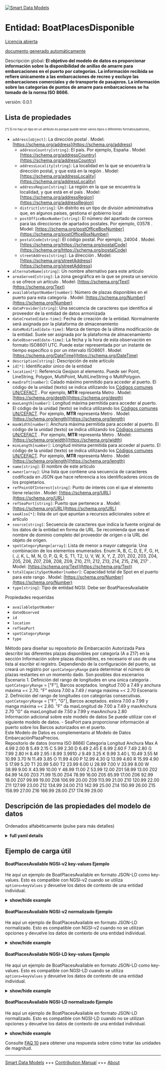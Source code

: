 <!-- 10-Header -->    
[![Smart Data Models](https://smartdatamodels.org/wp-content/uploads/2022/01/SmartDataModels_logo.png "Logo")](https://smartdatamodels.org)    
Entidad: BoatPlacesDisponible    
=============================<!-- /10-Header -->    
<!-- 15-License -->    
[Licencia abierta](https://github.com/smart-data-models//dataModel.Ports/blob/master/BoatPlacesAvailable/LICENSE.md)    
[documento generado automáticamente](https://docs.google.com/presentation/d/e/2PACX-1vTs-Ng5dIAwkg91oTTUdt8ua7woBXhPnwavZ0FxgR8BsAI_Ek3C5q97Nd94HS8KhP-r_quD4H0fgyt3/pub?start=false&loop=false&delayms=3000#slide=id.gb715ace035_0_60)    
<!-- /15-License -->    
<!-- 20-Description -->    
Descripción global: **El objetivo del modelo de datos es proporcionar información sobre la disponibilidad de anillas de amarre para embarcaciones en el puerto por categorías. La información recibida se refiere únicamente a las embarcaciones de recreo y excluye las embarcaciones comerciales y de transporte de pasajeros. La información sobre las categorías de puntos de amarre para embarcaciones se ha tomado de la norma ISO 8666.**    
versión: 0.0.1    
<!-- /20-Description -->    
<!-- 30-PropertiesList -->    
## Lista de propiedades    
<sup><sub>[*] Si no hay un tipo en un atributo es porque puede tener varios tipos o diferentes formatos/patrones</sub></sup>.    
- `address[object]`: La dirección postal  . Model: [https://schema.org/address](https://schema.org/address)	- `addressCountry[string]`: El país. Por ejemplo, España  . Model: [https://schema.org/addressCountry](https://schema.org/addressCountry)    
	- `addressLocality[string]`: La localidad en la que se encuentra la dirección postal, y que está en la región  . Model: [https://schema.org/addressLocality](https://schema.org/addressLocality)    
	- `addressRegion[string]`: La región en la que se encuentra la localidad, y que está en el país  . Model: [https://schema.org/addressRegion](https://schema.org/addressRegion)    
	- `district[string]`: Un distrito es un tipo de división administrativa que, en algunos países, gestiona el gobierno local      
	- `postOfficeBoxNumber[string]`: El número del apartado de correos para las direcciones de apartados postales. Por ejemplo, 03578  . Model: [https://schema.org/postOfficeBoxNumber](https://schema.org/postOfficeBoxNumber)    
	- `postalCode[string]`: El código postal. Por ejemplo, 24004  . Model: [https://schema.org/https://schema.org/postalCode](https://schema.org/https://schema.org/postalCode)    
	- `streetAddress[string]`: La dirección  . Model: [https://schema.org/streetAddress](https://schema.org/streetAddress)    
- `alternateName[string]`: Un nombre alternativo para este artículo  - `areaServed[string]`: La zona geográfica en la que se presta un servicio o se ofrece un artículo  . Model: [https://schema.org/Text](https://schema.org/Text)- `availableSpotNumber[number]`: Número de plazas disponibles en el puerto para esta categoría  . Model: [https://schema.org/Number](https://schema.org/Number)- `dataProvider[string]`: Una secuencia de caracteres que identifica al proveedor de la entidad de datos armonizada  - `dateCreated[date-time]`: Fecha de creación de la entidad. Normalmente será asignada por la plataforma de almacenamiento  - `dateModified[date-time]`: Marca de tiempo de la última modificación de la entidad. Suele ser asignada por la plataforma de almacenamiento  - `dateObserved[date-time]`: La fecha y la hora de esta observación en formato ISO8601 UTC. Puede estar representada por un instante de tiempo específico o por un intervalo ISO8601  . Model: [https://schema.org/DateTime](https://schema.org/DateTime)- `description[string]`: Descripción de este artículo  - `id[*]`: Identificador único de la entidad  - `location[*]`: Referencia Geojson al elemento. Puede ser Point, LineString, Polygon, MultiPoint, MultiLineString o MultiPolygon.  - `maxDraft[number]`: Calado máximo permitido para acceder al puerto. El código de la unidad (texto) se indica utilizando los [Códigos comunes UN/CEFACT](http://wiki.goodrelations-vocabulary.org/Documentation/UN/CEFACT_Common_Codes) . Por ejemplo, **MTR** representa Metro  . Model: [https://schema.org/depth](https://schema.org/depth)- `maxLength[number]`: Longitud máxima permitida para acceder al puerto. El código de la unidad (texto) se indica utilizando los [Códigos comunes UN/CEFACT](http://wiki.goodrelations-vocabulary.org/Documentation/UN/CEFACT_Common_Codes). Por ejemplo, **MTR** representa Metro  . Model: [https://schema.org/length](https://schema.org/length)- `maxWidth[number]`: Anchura máxima permitida para acceder al puerto. El código de la unidad (texto) se indica utilizando los [Códigos comunes UN/CEFACT](http://wiki.goodrelations-vocabulary.org/Documentation/UN/CEFACT_Common_Codes) . Por ejemplo, **MTR** representa Metro  . Model: [https://schema.org/width](https://schema.org/width)- `minLength[number]`: Longitud mínima permitida para acceder al puerto. El código de la unidad (texto) se indica utilizando los [Códigos comunes UN/CEFACT](http://wiki.goodrelations-vocabulary.org/Documentation/UN/CEFACT_Common_Codes). Por ejemplo, **MTR** representa Metro  . Model: [https://schema.org/length](https://schema.org/length)- `name[string]`: El nombre de este artículo  - `owner[array]`: Una lista que contiene una secuencia de caracteres codificada en JSON que hace referencia a los identificadores únicos de los propietarios.  - `refPointOfInterest[string]`: Punto de interés con el que el elemento tiene relación  . Model: [https://schema.org/URL](https://schema.org/URL)- `refSeaPort[string]`: Puerto que pertenece a  . Model: [https://schema.org/URL](https://schema.org/URL)- `seeAlso[*]`: lista de uri que apuntan a recursos adicionales sobre el artículo  - `source[string]`: Secuencia de caracteres que indica la fuente original de los datos de la entidad en forma de URL. Se recomienda que sea el nombre de dominio completo del proveedor de origen o la URL del objeto de origen.  - `spotCategoryRange[array]`:  Lista de menor a mayor categoría: Una combinación de los elementos enumerados. Enum:'A, B, C, D, E, F, G, H, I, J, K, L, M, N, O, P, Q, R, S, T1, T2, U, V, W, X, Y, Z, Z01, Z02, Z03, Z04, Z05, Z06, Z07, Z08, Z08, Z09, Z10, Z11, Z12, Z13, Z14, Z15, Z16, Z17'  . Model: [https://schema.org/Text](https://schema.org/Text)- `totalCapacitySpotNumber[number]`: Capacidad total de Spot en el puerto para este rango  . Model: [https://schema.org/Number](https://schema.org/Number)- `type[string]`: Tipo de entidad NGSI. Debe ser BoatPlacesAvailable  <!-- /30-PropertiesList -->    
<!-- 35-RequiredProperties -->    
Propiedades requeridas    
- `availableSpotNumber`  - `dateObserved`  - `id`  - `location`  - `refSeaPort`  - `spotCategoryRange`  - `type`  <!-- /35-RequiredProperties -->    
<!-- 40-RequiredProperties -->    
Método para diseñar su repositorio de Embarcación Autorizada Para describir las diferentes plazas disponibles por categoría (A a Z17) en la sección Información sobre plazas disponibles, es necesario el uso de una lista al escribir el registro. Dependiendo de la configuración del puerto, se creará un registro por `spotCategoryRange` para determinar el número de plazas restantes en un momento dado. Son posibles dos escenarios Escenario 1. Definición del rango de longitudes en una única categoría . `spotCategoryRange` = ["F"], Barcos aceptados. longitud 7.00 a 7.49 y anchura máxima =< 2.70. "F" eslora 7.00 a 7.49 / manga máxima =< 2.70 Escenario 2. Definición del rango de longitudes con categorías consecutivas. `spotCategoryRange` = ["F", "G"], Barcos aceptados. eslora 7.00 a 7.99 y manga máxima =< 2.80. "F" da maxLongitud de 7.00 a 7.49 y maxAnchura 2.70 "G" da maxLongitud de 7.50 a 7.99 y maxAnchura 2.80    
Información adicional sobre este modelo de datos Se puede utilizar con el siguiente modelo de datos. - SeaPort para proporcionar información al puerto sobre los Barcos autorizados en el puerto.    
Este Modelo de Datos es complementario al Modelo de Datos EmbarcaciónPlazaPrecios.    
Repositorio de datos (norma ISO 8666) Categoria Longitud Anchura Max A 4.99 2.00 B 5.49 2.15 C 5.99 2.30 D 6.49 2.45 E 6.99 2.60 F 7.49 2.80 G 7.99 2.80 H 8.49 2.95 I 8.99 3.9910 J 9.49 3.25 K 9.99 3.40 L 10.49 3.55 M 10.99 3.70 N 11.49 3.85 O 11.99 4.00 P 12.99 4.30 Q 13.99 4.60 R 15.99 4.90 S 17.99 5.20 T1 20.99 5.60 T2 23.99 6.00 U 28.99 7.00 V 33.99 8.00 W 38.99 9.00 X 43.99 10.00 Y 48.99 11.00 Z 53.99 12.00 Z01 58.99 13.00 Z02 64.99 14.00 Z03 71.99 15.00 Z04 78.99 16.00 Z05 85.99 17.00 Z06 92.99 18.00 Z07 99.99 19.00 Z08 106.99 20.00 Z09 113.99 21.00 Z10 120.99 22.00 Z11 127.99 23.00 Z12 134.99 24.00 Z13 142.99 25.00 Z14 150.99 26.00 Z15 158.99 27.00 Z16 166.99 28.00 Z17 174.99 29.00    
<!-- /40-RequiredProperties -->    
<!-- 50-DataModelHeader -->    
## Descripción de las propiedades del modelo de datos    
Ordenados alfabéticamente (pulse para más detalles)    
<!-- /50-DataModelHeader -->    
<!-- 60-ModelYaml -->    
<details><summary><strong>full yaml details</strong></summary>      
```yaml    
BoatPlacesAvailable:      
  description: The purpose of the data model is to provide information on the availability of mooring rings for boats in the port by category. The information received relates only to pleasure boats and excludes commercial and passenger transport boats. The information on the Spot categories for boats is taken from the ISO 8666 standard.      
  properties:      
    address:      
      description: The mailing address      
      properties:      
        addressCountry:      
          description: 'The country. For example, Spain'      
          type: string      
          x-ngsi:      
            model: https://schema.org/addressCountry      
            type: Property      
        addressLocality:      
          description: 'The locality in which the street address is, and which is in the region'      
          type: string      
          x-ngsi:      
            model: https://schema.org/addressLocality      
            type: Property      
        addressRegion:      
          description: 'The region in which the locality is, and which is in the country'      
          type: string      
          x-ngsi:      
            model: https://schema.org/addressRegion      
            type: Property      
        district:      
          description: 'A district is a type of administrative division that, in some countries, is managed by the local government'      
          type: string      
          x-ngsi:      
            type: Property      
        postOfficeBoxNumber:      
          description: 'The post office box number for PO box addresses. For example, 03578'      
          type: string      
          x-ngsi:      
            model: https://schema.org/postOfficeBoxNumber      
            type: Property      
        postalCode:      
          description: 'The postal code. For example, 24004'      
          type: string      
          x-ngsi:      
            model: https://schema.org/https://schema.org/postalCode      
            type: Property      
        streetAddress:      
          description: The street address      
          type: string      
          x-ngsi:      
            model: https://schema.org/streetAddress      
            type: Property      
        streetNr:      
          description: Number identifying a specific property on a public street      
          type: string      
          x-ngsi:      
            type: Property      
      type: object      
      x-ngsi:      
        model: https://schema.org/address      
        type: Property      
    alternateName:      
      description: An alternative name for this item      
      type: string      
      x-ngsi:      
        type: Property      
    areaServed:      
      description: The geographic area where a service or offered item is provided      
      type: string      
      x-ngsi:      
        model: https://schema.org/Text      
        type: Property      
    availableSpotNumber:      
      description: Number of places available in the port for this category      
      type: number      
      x-ngsi:      
        model: https://schema.org/Number      
        type: Property      
    dataProvider:      
      description: A sequence of characters identifying the provider of the harmonised data entity      
      type: string      
      x-ngsi:      
        type: Property      
    dateCreated:      
      description: Entity creation timestamp. This will usually be allocated by the storage platform      
      format: date-time      
      type: string      
      x-ngsi:      
        type: Property      
    dateModified:      
      description: Timestamp of the last modification of the entity. This will usually be allocated by the storage platform      
      format: date-time      
      type: string      
      x-ngsi:      
        type: Property      
    dateObserved:      
      description: The date and time of this observation in ISO8601 UTC format. It can be represented by a specific time instant or by an ISO8601 interval      
      format: date-time      
      type: string      
      x-ngsi:      
        model: https://schema.org/DateTime      
        type: Property      
    description:      
      description: A description of this item      
      type: string      
      x-ngsi:      
        type: Property      
    id:      
      anyOf:      
        - description: Identifier format of any NGSI entity      
          maxLength: 256      
          minLength: 1      
          pattern: ^[\w\-\.\{\}\$\+\*\[\]`|~^@!,:\\]+$      
          type: string      
          x-ngsi:      
            type: Property      
        - description: Identifier format of any NGSI entity      
          format: uri      
          type: string      
          x-ngsi:      
            type: Property      
      description: Unique identifier of the entity      
      x-ngsi:      
        type: Property      
    location:      
      description: 'Geojson reference to the item. It can be Point, LineString, Polygon, MultiPoint, MultiLineString or MultiPolygon'      
      oneOf:      
        - description: Geojson reference to the item. Point      
          properties:      
            bbox:      
              items:      
                type: number      
              minItems: 4      
              type: array      
            coordinates:      
              items:      
                type: number      
              minItems: 2      
              type: array      
            type:      
              enum:      
                - Point      
              type: string      
          required:      
            - type      
            - coordinates      
          title: GeoJSON Point      
          type: object      
          x-ngsi:      
            type: GeoProperty      
        - description: Geojson reference to the item. LineString      
          properties:      
            bbox:      
              items:      
                type: number      
              minItems: 4      
              type: array      
            coordinates:      
              items:      
                items:      
                  type: number      
                minItems: 2      
                type: array      
              minItems: 2      
              type: array      
            type:      
              enum:      
                - LineString      
              type: string      
          required:      
            - type      
            - coordinates      
          title: GeoJSON LineString      
          type: object      
          x-ngsi:      
            type: GeoProperty      
        - description: Geojson reference to the item. Polygon      
          properties:      
            bbox:      
              items:      
                type: number      
              minItems: 4      
              type: array      
            coordinates:      
              items:      
                items:      
                  items:      
                    type: number      
                  minItems: 2      
                  type: array      
                minItems: 4      
                type: array      
              type: array      
            type:      
              enum:      
                - Polygon      
              type: string      
          required:      
            - type      
            - coordinates      
          title: GeoJSON Polygon      
          type: object      
          x-ngsi:      
            type: GeoProperty      
        - description: Geojson reference to the item. MultiPoint      
          properties:      
            bbox:      
              items:      
                type: number      
              minItems: 4      
              type: array      
            coordinates:      
              items:      
                items:      
                  type: number      
                minItems: 2      
                type: array      
              type: array      
            type:      
              enum:      
                - MultiPoint      
              type: string      
          required:      
            - type      
            - coordinates      
          title: GeoJSON MultiPoint      
          type: object      
          x-ngsi:      
            type: GeoProperty      
        - description: Geojson reference to the item. MultiLineString      
          properties:      
            bbox:      
              items:      
                type: number      
              minItems: 4      
              type: array      
            coordinates:      
              items:      
                items:      
                  items:      
                    type: number      
                  minItems: 2      
                  type: array      
                minItems: 2      
                type: array      
              type: array      
            type:      
              enum:      
                - MultiLineString      
              type: string      
          required:      
            - type      
            - coordinates      
          title: GeoJSON MultiLineString      
          type: object      
          x-ngsi:      
            type: GeoProperty      
        - description: Geojson reference to the item. MultiLineString      
          properties:      
            bbox:      
              items:      
                type: number      
              minItems: 4      
              type: array      
            coordinates:      
              items:      
                items:      
                  items:      
                    items:      
                      type: number      
                    minItems: 2      
                    type: array      
                  minItems: 4      
                  type: array      
                type: array      
              type: array      
            type:      
              enum:      
                - MultiPolygon      
              type: string      
          required:      
            - type      
            - coordinates      
          title: GeoJSON MultiPolygon      
          type: object      
          x-ngsi:      
            type: GeoProperty      
      x-ngsi:      
        type: GeoProperty      
    maxDraft:      
      description: 'Maximum draft allowed to access the harbor. The unit code (text) is given using the [UN/CEFACT Common Codes](http://wiki.goodrelations-vocabulary.org/Documentation/UN/CEFACT_Common_Codes) . For instance, **MTR** represents Meter'      
      type: number      
      x-ngsi:      
        model: https://schema.org/depth      
        type: Property      
        units: meters      
    maxLength:      
      description: 'Maximum length allowed to access the harbor. The unit code (text) is given using the [UN/CEFACT Common Codes](http://wiki.goodrelations-vocabulary.org/Documentation/UN/CEFACT_Common_Codes). For instance, **MTR** represents Meter'      
      type: number      
      x-ngsi:      
        model: https://schema.org/length      
        type: Property      
        units: meters      
    maxWidth:      
      description: 'Maximum width allowed to access the harbor. The unit code (text) is given using the [UN/CEFACT Common Codes](http://wiki.goodrelations-vocabulary.org/Documentation/UN/CEFACT_Common_Codes) . For instance, **MTR** represents Meter'      
      type: number      
      x-ngsi:      
        model: https://schema.org/width      
        type: Property      
        units: meters      
    minLength:      
      description: 'Minimum length allowed to access the harbor. The unit code (text) is given using the [UN/CEFACT Common Codes](http://wiki.goodrelations-vocabulary.org/Documentation/UN/CEFACT_Common_Codes). For instance, **MTR** represents Meter'      
      type: number      
      x-ngsi:      
        model: https://schema.org/length      
        type: Property      
        units: meters      
    name:      
      description: The name of this item      
      type: string      
      x-ngsi:      
        type: Property      
    owner:      
      description: A List containing a JSON encoded sequence of characters referencing the unique Ids of the owner(s)      
      items:      
        anyOf:      
          - description: Identifier format of any NGSI entity      
            maxLength: 256      
            minLength: 1      
            pattern: ^[\w\-\.\{\}\$\+\*\[\]`|~^@!,:\\]+$      
            type: string      
            x-ngsi:      
              type: Property      
          - description: Identifier format of any NGSI entity      
            format: uri      
            type: string      
            x-ngsi:      
              type: Property      
        description: Unique identifier of the entity      
        x-ngsi:      
          type: Property      
      type: array      
      x-ngsi:      
        type: Property      
    refPointOfInterest:      
      anyOf:      
        - description: Identifier format of any NGSI entity      
          maxLength: 256      
          minLength: 1      
          pattern: ^[\w\-\.\{\}\$\+\*\[\]`|~^@!,:\\]+$      
          type: string      
          x-ngsi:      
            type: Property      
        - description: Identifier format of any NGSI entity      
          format: uri      
          type: string      
          x-ngsi:      
            type: Property      
      description: Point of Interest that the element has relation to      
      type: string      
      x-ngsi:      
        model: https://schema.org/URL      
        type: Relationship      
    refSeaPort:      
      anyOf:      
        - description: Identifier format of any NGSI entity      
          maxLength: 256      
          minLength: 1      
          pattern: ^[\w\-\.\{\}\$\+\*\[\]`|~^@!,:\\]+$      
          type: string      
          x-ngsi:      
            type: Property      
        - description: Identifier format of any NGSI entity      
          format: uri      
          type: string      
          x-ngsi:      
            type: Property      
      description: Port that belongs to      
      type: string      
      x-ngsi:      
        model: https://schema.org/URL      
        type: Relationship      
    seeAlso:      
      description: list of uri pointing to additional resources about the item      
      oneOf:      
        - items:      
            format: uri      
            type: string      
          minItems: 1      
          type: array      
        - format: uri      
          type: string      
      x-ngsi:      
        type: Property      
    source:      
      description: 'A sequence of characters giving the original source of the entity data as a URL. Recommended to be the fully qualified domain name of the source provider, or the URL to the source object'      
      type: string      
      x-ngsi:      
        type: Property      
    spotCategoryRange:      
      description: ' List from the lowest to the highest categories: A combination of the items listed. Enum:''A, B, C, D, E, F, G, H, I, J, K, L, M, N, O, P, Q, R, S, T1, T2, U, V, W, X, Y, Z, Z01, Z02, Z03, Z04, Z05, Z06, Z07, Z08, Z08, Z09, Z10, Z11, Z12, Z13, Z14, Z15, Z16, Z17'''      
      items:      
        enum:      
          - A      
          - B      
          - C      
          - D      
          - E      
          - F      
          - G      
          - H      
          - I      
          - J      
          - K      
          - L      
          - M      
          - N      
          - O      
          - P      
          - Q      
          - R      
          - S      
          - T1      
          - T2      
          - U      
          - V      
          - W      
          - X      
          - Y      
          - Z      
          - Z01      
          - Z02      
          - Z03      
          - Z04      
          - Z05      
          - Z06      
          - Z07      
          - Z08      
          - Z08      
          - Z09      
          - Z10      
          - Z11      
          - Z12      
          - Z13      
          - Z14      
          - Z15      
          - Z16      
          - Z17      
        type: string      
      type: array      
      x-ngsi:      
        model: https://schema.org/Text      
        type: Property      
    totalCapacitySpotNumber:      
      description: Total Capacity of Spot in the port for this range      
      type: number      
      x-ngsi:      
        model: https://schema.org/Number      
        type: Property      
    type:      
      description: NGSI Entity type. It has to be BoatPlacesAvailable      
      enum:      
        - BoatPlacesAvailable      
      type: string      
      x-ngsi:      
        type: Property      
  required:      
    - id      
    - type      
    - location      
    - dateObserved      
    - refSeaPort      
    - spotCategoryRange      
    - availableSpotNumber      
  type: object      
  x-derived-from: ""      
  x-disclaimer: 'Redistribution and use in source and binary forms, with or without modification, are permitted  provided that the license conditions are met. Copyleft (c) 2022 Contributors to Smart Data Models Program'      
  x-license-url: https://github.com/smart-data-models/dataModel.Ports/blob/master/BoatPlacesAvailable/LICENSE.md      
  x-model-schema: https://smart-data-models.github.io/dataModel.Ports/BoatPlaceAvailable/schema.json      
  x-model-tags: ""      
  x-version: 0.0.1      
```    
</details>      
<!-- /60-ModelYaml -->    
<!-- 70-MiddleNotes -->    
<!-- /70-MiddleNotes -->    
<!-- 80-Examples -->    
## Ejemplo de carga útil    
#### BoatPlacesAvailable NGSI-v2 key-values Ejemplo    
He aquí un ejemplo de BoatPlacesAvailable en formato JSON-LD como key-values. Esto es compatible con NGSI-v2 cuando se utiliza `options=keyValues` y devuelve los datos de contexto de una entidad individual.    
<details><summary><strong>show/hide example</strong></summary>      
```json  
{  
  "id": "urn:ngsi-ld:BoatPlaceAvailable:BoatPlaceAvailable:MNCA-BPA-Range-FG",  
  "type": "BoatPlacesAvailable",  
  "name": "Riviera-Port-NCE-SPAP-BPA-Range-FG",  
  "alternateName": "Riviera Port - Available places",  
  "description": "Availability places",  
  "seeAlso": "https://ccinicecotedazur/docs/tarifs-plaisance-yachting-ports-passage-2019",  
  "areaServed": "Riviera Port",  
  "dateObserved": "2020-03-17T08:45:00Z",  
  "refSeaPort": "urn:ngsi-ld:SeaPort:Riviera-Port-NCE-SP-001",  
  "spotCategoryRange": [  
    "F",  
    "G"  
  ],  
  "minLength": 7,  
  "maxLength": 7.99,  
  "maxWidth": 2.8,  
  "maxDraft": 2.55,  
  "totalCapacitySpotNumber": 10,  
  "availableSpotNumber": 3,  
  "location": {  
    "type": "Point",  
    "coordinates": [  
      123,  
      45  
    ]  
  }  
}  
```  
</details>    
#### BoatPlacesAvailable NGSI-v2 normalizado Ejemplo    
He aquí un ejemplo de BoatPlacesAvailable en formato JSON-LD normalizado. Esto es compatible con NGSI-v2 cuando no se utilizan opciones y devuelve los datos de contexto de una entidad individual.    
<details><summary><strong>show/hide example</strong></summary>      
```json  
{  
  "id": "urn:ngsi-ld:BoatPlaceAvailable:BoatPlaceAvailable:MNCA-BPA-Range-FG",  
  "type": "BoatPlacesAvailable",  
  "name": {  
    "type": "Text",  
    "value": "Riviera-Port-NCE-SPAP-BPA-Range-FG"  
  },  
  "alternateName": {  
    "type": "Text",  
    "value": "Riviera Port - Available places"  
  },  
  "description": {  
    "type": "Text",  
    "value": "Availability places"  
  },  
  "seeAlso": {  
    "type": "Text",  
    "value": "https://ccinicecotedazur/docs/tarifs-plaisance-yachting-ports-passage-2019"  
  },  
  "areaServed": {  
    "type": "Text",  
    "value": "Riviera Port"  
  },  
  "dateObserved": {  
    "type": "DateTime",  
    "value": "2020-03-17T08:45:00Z"  
  },  
  "refSeaPort": {  
    "type": "Text",  
    "value": "urn:ngsi-ld:SeaPort:Riviera-Port-NCE-SP-001"  
  },  
  "spotCategoryRange": {  
    "type": "StructuredValue",  
    "value": [  
      "F",  
      "G"  
    ]  
  },  
  "minLength": {  
    "type": "Number",  
    "value": 7  
  },  
  "maxLength": {  
    "type": "Number",  
    "value": 7.99  
  },  
  "maxWidth": {  
    "type": "Number",  
    "value": 2.8  
  },  
  "maxDraft": {  
    "type": "Number",  
    "value": 2.55  
  },  
  "totalCapacitySpotNumber": {  
    "type": "Number",  
    "value": 10  
  },  
  "availableSpotNumber": {  
    "type": "Number",  
    "value": 3  
  },  
  "location": {  
    "type": "geo:json",  
    "value": {  
      "type": "Point",  
      "coordinates": [  
        123,  
        45  
      ]  
    }  
  }  
}  
```  
</details>    
#### BoatPlacesAvailable NGSI-LD key-values Ejemplo    
He aquí un ejemplo de BoatPlacesAvailable en formato JSON-LD como key-values. Esto es compatible con NGSI-LD cuando se utiliza `options=keyValues` y devuelve los datos de contexto de una entidad individual.    
<details><summary><strong>show/hide example</strong></summary>      
```json  
{  
  "id": "urn:ngsi-ld:BoatPlaceAvailable:BoatPlaceAvailable:MNCA-BPA-Range-FG",  
  "type": "BoatPlacesAvailable",  
  "alternateName": "Riviera Port - Available places",  
  "areaServed": "Riviera Port",  
  "dateObserved": "2020-03-17T08:45:00Z",  
  "description": "Availability places",  
  "location": {  
    "type": "Point",  
    "coordinates": [  
      123,  
      45  
    ]  
  },  
  "maxDraft": 2.55,  
  "maxLength": 7.99,  
  "maxWidth": 2.8,  
  "minLength": 7,  
  "name": "Riviera-Port-NCE-SPAP-BPA-Range-FG",  
  "refSeaPort": "urn:ngsi-ld:SeaPort:Riviera-Port-NCE-SP-001",  
  "seeAlso": "https://ccinicecotedazur/docs/tarifs-plaisance-yachting-ports-passage-2019",  
  "spotCategoryRange": [  
    "F",  
    "G"  
  ],  
  "totalCapacitySpotNumber": 10,  
  "availableSpotNumber": 3,  
  "@context": [  
    "https://raw.githubusercontent.com/smart-data-models/dataModel.Ports/master/context.jsonld"  
  ]  
}  
```  
</details>    
#### BoatPlacesAvailable NGSI-LD normalizado Ejemplo    
He aquí un ejemplo de BoatPlacesAvailable en formato JSON-LD normalizado. Esto es compatible con NGSI-LD cuando no se utilizan opciones y devuelve los datos de contexto de una entidad individual.    
<details><summary><strong>show/hide example</strong></summary>      
```json  
{  
    "id": "urn:ngsi-ld:BoatPlaceAvailable:BoatPlaceAvailable:MNCA-BPA-Range-FG",  
    "type": "BoatPlacesAvailable",  
    "alternateName": {  
        "type": "Property",  
        "value": "Riviera Port - Available places"  
    },  
    "areaServed": {  
        "type": "Property",  
        "value": "Riviera Port"  
    },  
    "availableSpotNumber": {  
        "type": "Property",  
        "value": 3  
    },  
    "dateObserved": {  
        "type": "DateTime",  
        "value": "2020-03-17T08:45:00Z",  
        "metadata": {  
            "TimeInstant": {  
                "type": "Text",  
                "value": "2020-03-17T08:45:00Z"  
            }  
        }  
    },  
    "description": {  
        "type": "Property",  
        "value": "Availability places"  
    },  
    "location": {  
        "type": "GeoProperty",  
        "value": {  
            "type": "Point",  
            "coordinates": [  
                123,  
                45  
            ]  
        }  
    },  
    "maxDraft": {  
        "type": "Property",  
        "value": 2.55  
    },  
    "maxLength": {  
        "type": "Property",  
        "value": 7.99  
    },  
    "maxWidth": {  
        "type": "Property",  
        "value": 2.8  
    },  
    "minLength": {  
        "type": "Property",  
        "value": 7  
    },  
    "name": {  
        "type": "Property",  
        "value": "Riviera-Port-NCE-SPAP-BPA-Range-FG"  
    },  
    "refSeaPort": {  
        "type": "Relationship",  
        "object": "urn:ngsi-ld:SeaPort:Riviera-Port-NCE-SP-001"  
    },  
    "seeAlso": {  
        "type": "Property",  
        "value": "https://ccinicecotedazur/docs/tarifs-plaisance-yachting-ports-passage-2019"  
    },  
    "spotCategoryRange": {  
        "type": "property",  
        "value": [  
            "F",  
            "G"  
        ]  
    },  
    "totalCapacitySpotNumber": {  
        "type": "Property",  
        "value": 10  
    },  
    "@context": [  
        "https://raw.githubusercontent.com/smart-data-models/dataModel.Ports/master/context.jsonld"  
    ]  
}  
```  
</details><!-- /80-Examples -->    
<!-- 90-FooterNotes -->    
<!-- /90-FooterNotes -->    
<!-- 95-Units -->    
Consulte [FAQ 10](https://smartdatamodels.org/index.php/faqs/) para obtener una respuesta sobre cómo tratar las unidades de magnitud.    
<!-- /95-Units -->    
<!-- 97-LastFooter -->    
---    
[Smart Data Models](https://smartdatamodels.org) +++ [Contribution Manual](https://bit.ly/contribution_manual) +++ [About](https://bit.ly/Introduction_SDM)<!-- /97-LastFooter -->    
